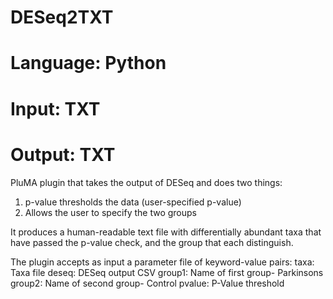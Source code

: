 # DESeq2TXT
# Language: Python
# Input: TXT
# Output: TXT

PluMA plugin that takes the output of DESeq
and does two things:
1. p-value thresholds the data (user-specified p-value)
2. Allows the user to specify the two groups

It produces a human-readable text file with differentially abundant
taxa that have passed the p-value check, and the group that each
distinguish.

The plugin accepts as input a parameter file of keyword-value pairs:
taxa: Taxa file
deseq: DESeq output CSV
group1: Name of first group- Parkinsons
group2: Name of second group- Control
pvalue: P-Value threshold
